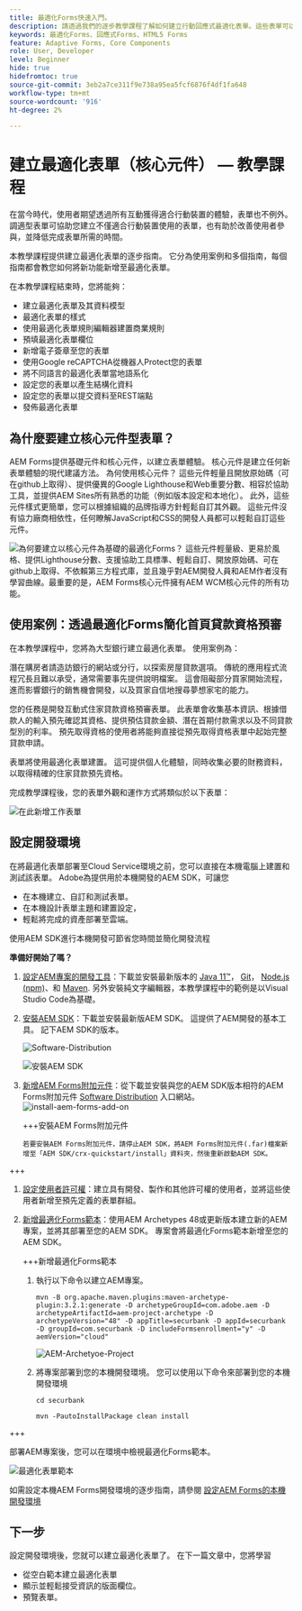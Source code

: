 ```yaml
---
title: 最適化Forms快速入門。
description: 請透過我們的逐步教學課程了解如何建立行動回應式最適化表單。這些表單可以在裝置之間無縫調適，確保流暢的體驗。
keywords: 最適化Forms、回應式Forms、HTML5 Forms
feature: Adaptive Forms, Core Components
role: User, Developer
level: Beginner
hide: true
hidefromtoc: true
source-git-commit: 3eb2a7ce311f9e738a95ea5fcf6876f4df1fa648
workflow-type: tm+mt
source-wordcount: '916'
ht-degree: 2%

---
```



# 建立最適化表單（核心元件） — 教學課程

在當今時代，使用者期望透過所有互動獲得適合行動裝置的體驗，表單也不例外。 調適型表單可協助您建立不僅適合行動裝置使用的表單，也有助於改善使用者參與，並降低完成表單所需的時間。

本教學課程提供建立最適化表單的逐步指南。 它分為使用案例和多個指南，每個指南都會教您如何將新功能新增至最適化表單。

在本教學課程結束時，您將能夠：

* 建立最適化表單及其資料模型
* 最適化表單的樣式
* 使用最適化表單規則編輯器建置商業規則
* 預填最適化表單欄位
* 新增電子簽章至您的表單
* 使用Google reCAPTCHA從機器人Protect您的表單
* 將不同語言的最適化表單當地語系化
* 設定您的表單以產生結構化資料
* 設定您的表單以提交資料至REST端點
* 發佈最適化表單


## 為什麼要建立核心元件型表單？

AEM Forms提供基礎元件和核心元件，以建立表單體驗。 核心元件是建立任何新表單體驗的現代建議方法。 為何使用核心元件？ 這些元件輕量且開放原始碼（可在github上取得）、提供優異的Google Lighthouse和Web重要分數、相容於協助工具，並提供AEM Sites所有熟悉的功能（例如版本設定和本地化）。 此外，這些元件樣式更簡單，您可以根據組織的品牌指導方針輕鬆自訂其外觀。 這些元件沒有協力廠商相依性，任何瞭解JavaScript和CSS的開發人員都可以輕鬆自訂這些元件。

![為何要建立以核心元件為基礎的最適化Forms？ 這些元件輕量級、更易於風格、提供Lighthouse分數、支援協助工具標準、輕鬆自訂、開放原始碼、可在github上取得、不依賴第三方程式庫，並且幾乎對AEM開發人員和AEM作者沒有學習曲線。最重要的是，AEM Forms核心元件擁有AEM WCM核心元件的所有功能。](/help/forms/assets/cc-core-components-benefits.png)

## 使用案例：透過最適化Forms簡化首頁貸款資格預審

在本教學課程中，您將為大型銀行建立最適化表單。 使用案例為：

潛在購房者請造訪銀行的網站或分行，以探索房屋貸款選項。 傳統的應用程式流程冗長且難以承受，通常需要事先提供說明檔案。 這會阻礙部分買家開始流程，進而影響銀行的銷售機會開發，以及買家自信地搜尋夢想家宅的能力。

您的任務是開發互動式住家貸款資格預審表單。 此表單會收集基本資訊、根據借款人的輸入預先確認其資格、提供預估貸款金額、潛在首期付款需求以及不同貸款型別的利率。 預先取得資格的使用者將能夠直接從預先取得資格表單中起始完整貸款申請。

表單將使用最適化表單建置。 這可提供個人化體驗，同時收集必要的財務資料，以取得精確的住家貸款預先資格。

完成教學課程後，您的表單外觀和運作方式將類似於以下表單：

![在此新增工作表單](/help/forms/assets/cc-tutorial-final-form.png)

## 設定開發環境

在將最適化表單部署至Cloud Service環境之前，您可以直接在本機電腦上建置和測試該表單。 Adobe為提供用於本機開發的AEM SDK，可讓您

* 在本機建立、自訂和測試表單。
* 在本機設計表單主題和建置設定，
* 輕鬆將完成的資產部署至雲端。

使用AEM SDK進行本機開發可節省您時間並簡化開發流程


**準備好開始了嗎？**

1. [設定AEM專案的開發工具](/help/forms/setup-local-development-environment.md#set-up-development-tools-for-aem-projects)：下載並安裝最新版本的 [Java 11™](https://experienceleague.adobe.com/docs/experience-manager-learn/cloud-service/local-development-environment-set-up/development-tools.html?lang=en#local-development-environment-set-up)， [Git](https://experienceleague.adobe.com/docs/experience-manager-learn/cloud-service/local-development-environment-set-up/development-tools.html?lang=en#install-git)， [Node.js (npm)](https://experienceleague.adobe.com/docs/experience-manager-learn/cloud-service/local-development-environment-set-up/development-tools.html?lang=en#node-js)、和 [Maven](https://experienceleague.adobe.com/docs/experience-manager-learn/cloud-service/local-development-environment-set-up/development-tools.html?lang=en#install-maven). 另外安裝純文字編輯器，本教學課程中的範例是以Visual Studio Code為基礎。

1. [安裝AEM SDK](/help/forms/setup-local-development-environment.md#set-up-local-experience-manager-environment-for-development)：下載並安裝最新版AEM SDK。 這提供了AEM開發的基本工具。 記下AEM SDK的版本。

   ![Software-Distribution](/help/forms/assets/software-distribution.png)

   ![安裝AEM SDK](/help/forms/assets/start-aem-sdk.png)

1. [新增AEM Forms附加元件](/help/forms/setup-local-development-environment.md#add-forms-archive-to-local-author-and-publish-instances-and-configure-forms-specific-users)：從下載並安裝與您的AEM SDK版本相符的AEM Forms附加元件 [Software Distribution](https://experience.adobe.com/#/downloads) 入口網站。
   ![install-aem-forms-add-on](/help/forms/assets/install-aem-forms-add-on.png)

   +++安裝AEM Forms附加元件

       若要安裝AEM Forms附加元件，請停止AEM SDK，將AEM Forms附加元件(.far)檔案新增至「AEM SDK/crx-quickstart/install」資料夾，然後重新啟動AEM SDK。
   
+++

1. [設定使用者許可權](/help/forms/setup-local-development-environment.md#configure-users-and-permissions)：建立具有開發、製作和其他許可權的使用者，並將這些使用者新增至預先定義的表單群組。


1. [新增最適化Forms範本](/help/forms/setup-local-development-environment.md#set-up-a-development-project-for-forms-based-on-experience-manager-archetype)：使用AEM Archetypes 48或更新版本建立新的AEM專案，並將其部署至您的AEM SDK。 專案會將最適化Forms範本新增至您的AEM SDK。

   +++新增最適化Forms範本

   1. 執行以下命令以建立AEM專案。

      ```
      mvn -B org.apache.maven.plugins:maven-archetype-plugin:3.2.1:generate -D archetypeGroupId=com.adobe.aem -D archetypeArtifactId=aem-project-archetype -D archetypeVersion="48" -D appTitle=securbank -D appId=securbank -D groupId=com.securbank -D includeFormsenrollment="y" -D aemVersion="cloud"
      ```

      ![AEM-Archetyoe-Project](/help/forms/assets/aem-archetype-project.png)

   1. 將專案部署到您的本機開發環境。 您可以使用以下命令來部署到您的本機開發環境

      ```
      cd securbank
      
      mvn -PautoInstallPackage clean install
      ```

+++

   部署AEM專案後，您可以在環境中檢視最適化Forms範本。

   ![最適化表單範本](/help/forms/assets/adaptive-forms-templates.png)

如需設定本機AEM Forms開發環境的逐步指南，請參閱 [設定AEM Forms的本機開發環境](/help/forms/setup-local-development-environment.md)



## 下一步

設定開發環境後，您就可以建立最適化表單了。 在下一篇文章中，您將學習

* 從空白範本建立最適化表單
* 顯示並輕鬆接受資訊的版面欄位。
* 預覽表單。

<!-- 

### Step 2: Create Form Data Model

A form data model lets you connect an adaptive form to disparate data sources. For example, AEM user profile, RESTful web services, SOAP-based web services, OData services, and relational databases. You can use the form data model with an adaptive form to retrieve, update, delete, and add data to connected data sources.

Goals of article:

* Create the form data model using Rest endpoint.
* Add data model objects so you can form the data model.
* Configure read and write services for the form data model.
* Test form data model and configured services with test data.

### Step 4: Apply rules to adaptive form fields

AEM Forms provide an editor to write rules on adaptive form objects. These rules define actions to trigger on form objects based on preset conditions, user inputs, and user actions on the form. It helps ensure accuracy and speeds up the form-filling experience.

Goals:

* Create and apply rules to adaptive form fields.
* Use rules to trigger form data model services to update the data to database.

### Step 5: Style your adaptive form

Adaptive forms provide OOTB themes and allows you to customize an existing theme to make a brand specific theme. 


A theme contains styling details for components and panels, and you can reuse a theme in different forms. Styles include properties such as background colors, state colors, transparency, alignment, and size. When you apply the theme to your form, the specified style reflects on corresponding components of your form.

Goals:

* Apply an out of the box theme to an adaptive form.
* Create your brand specific theme.


### Step 6: Publish your adaptive form

You can publish adaptive forms as a stand-alone form (single page application), include in AEM Sites page, or include in a non-AEM Sites page.

Goals:

* Publish the adaptive form as an AEM Page.
* Embed the adaptive form in an AEM Sites Page.
* Embed the adaptive form in an external webpage (a non-AEM webpage hosted outside AEM).

-->